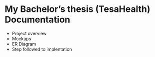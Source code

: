 # My Bachelor’s thesis (TesaHealth) Documentation

- Project overview
- Mockups
- ER Diagram
- Step followed to implentation
